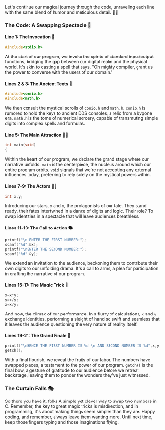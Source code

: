 Let's continue our magical journey through the code, unraveling each line with the same blend of humor and meticulous detail. 🎩✨

### The Code: A Swapping Spectacle 🎪

#### Line 1: The Invocation 📣

```c
#include<stdio.h>
```

At the start of our program, we invoke the spirits of standard input/output functions, bridging the gap between our digital realm and the physical world. It's akin to casting a spell that says, "Oh mighty compiler, grant us the power to converse with the users of our domain."

#### Lines 2 & 3: The Ancient Texts 📜

```c
#include<conio.h>
#include<math.h>
```

We then consult the mystical scrolls of `conio.h` and `math.h`. `conio.h` is rumored to hold the keys to ancient DOS consoles, a relic from a bygone era. `math.h` is the tome of numerical sorcery, capable of transmuting simple digits into complex spells and formulas.

#### Line 5: The Main Attraction 💃🕺

```c
int main(void)
{
```

Within the heart of our program, we declare the grand stage where our narrative unfolds. `main` is the centerpiece, the nucleus around which our entire program orbits. `void` signals that we're not accepting any external influences today, preferring to rely solely on the mystical powers within.

#### Lines 7-9: The Actors 🤡👾

```c
int x,y;
```

Introducing our stars, `x` and `y`, the protagonists of our tale. They stand ready, their fates intertwined in a dance of digits and logic. Their role? To swap identities in a spectacle that will leave audiences breathless.

#### Lines 11-13: The Call to Action 🗣️

```c
printf("\n ENTER THE FIRST NUMBER:");
scanf("%d",&x);
printf("\nENTER THE SECOND NUMBER:");
scanf("%d",&y);
```

We extend an invitation to the audience, beckoning them to contribute their own digits to our unfolding drama. It's a call to arms, a plea for participation in crafting the narrative of our program.

#### Lines 15-17: The Magic Trick 🎩

```c
x=x*y;
y=x/y;
x=x/y;
```

And now, the climax of our performance. In a flurry of calculations, `x` and `y` exchange identities, performing a sleight of hand so swift and seamless that it leaves the audience questioning the very nature of reality itself.

#### Lines 19-21: The Grand Finale 🎇

```c
printf("\nHENCE THE FIRST NUMBER IS %d \n AND SECOND NUMBER IS %d",x,y);
getch();
```

With a final flourish, we reveal the fruits of our labor. The numbers have swapped places, a testament to the power of our program. `getch()` is the final bow, a gesture of gratitude to our audience before we retreat backstage, leaving them to ponder the wonders they've just witnessed.

### The Curtain Falls 🎭

So there you have it, folks A simple yet clever way to swap two numbers in C. Remember, the key to great magic tricks is misdirection, and in programming, it's about making things seem simpler than they are. Happy coding, and remember, always leave them wanting more. Until next time, keep those fingers typing and those imaginations flying.
